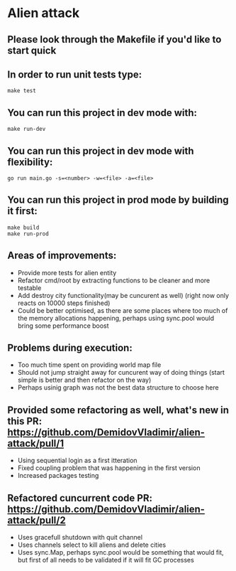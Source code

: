 # Alien attack

## Please look through the Makefile if you'd like to start quick

## In order to run unit tests type:

```
make test
```

## You can run this project in dev mode with:
```
make run-dev
``` 

## You can run this project in dev mode with flexibility:
```
go run main.go -s=<number> -w=<file> -a=<file>
``` 

## You can run this project in prod mode by building it first:
```
make build
make run-prod
``` 

## Areas of improvements:
-  Provide more tests for alien entity
-  Refactor cmd/root by extracting functions to be cleaner and more testable
-  Add destroy city functionality(may be cuncurent as well) (right now  only reacts on 10000 steps finished)
-  Could be better optimised, as there are some places where too much of the memory allocations happening,
perhaps using sync.pool would bring some performance boost  

## Problems during execution:
-  Too much time spent on providing world map file
-  Should not jump straight away for cuncurent way of doing things (start simple is better and then refactor on the way) 
-  Perhaps usinig graph was not the best data structure to choose here

## Provided some refactoring as well, what's new in this PR: https://github.com/DemidovVladimir/alien-attack/pull/1
-  Using sequential login as a first itteration
-  Fixed coupling problem that was happening in the first version
-  Increased packages testing

## Refactored cuncurrent code PR: https://github.com/DemidovVladimir/alien-attack/pull/2
-  Uses gracefull shutdown with quit channel
-  Uses channels select to kill aliens and delete cities
-  Uses sync.Map, perhaps sync.pool would be something that would fit, but first of all needs to be validated if it will fit GC processes 

